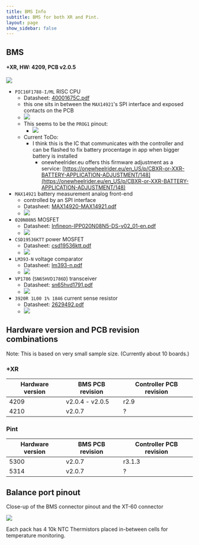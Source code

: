 ```yaml
---
title: BMS Info
subtitle: BMS for both XR and Pint.
layout: page
show_sidebar: false
---
```


## BMS

#### +XR, HW: 4209, PCB v2.0.5

![](images/bms_xr_2.0.5.jpg)

* `PIC16F1788-I/ML` RISC CPU
    * Datasheet: [40001675C.pdf](assets/40001675C.pdf)
    * this one sits in between the `MAX14921`'s SPI interface and exposed contacts on the PCB
    * ![](images/bms_xr_2.0.5_16f1788.jpg)
    * This seems to be the `PROG1` pinout:
        * ![](images/bms_xr_2.0.5_PROG1.png)
    * Current ToDo:
        * I think this is the IC that communicates with the controller and can be flashed to fix battery procentage in app when bigger battery is installed
            * onewheelrider.eu offers this firmware adjustment as a service: [https://onewheelrider.eu/en_US/p/CBXR-or-XXR-BATTERY-APPLICATION-ADJUSTMENT/148](https://onewheelrider.eu/en_US/p/CBXR-or-XXR-BATTERY-APPLICATION-ADJUSTMENT/148)
* `MAX14921` battery measurement analog front-end
    * controlled by an SPI interface
    * Datasheet: [MAX14920-MAX14921.pdf](assets/MAX14920-MAX14921.pdf)
    * ![](images/bms_xr_2.0.5_max14921.jpg)
* `020N08N5` MOSFET
    * Datasheet: [Infineon-IPP020N08N5-DS-v02_01-en.pdf](assets/Infineon-IPP020N08N5-DS-v02_01-en.pdf)
    * ![](images/bms_xr_2.0.5_020n08n5.jpg)
* `CSD19536KTT` power MOSFET
    * Datasheet: [csd19536ktt.pdf](assets/csd19536ktt.pdf)
    * ![](images/bms_xr_2.0.5_csd19536ktt.jpg)
* `LM393-N` voltage comparator
    * Datasheet: [lm393-n.pdf](assets/lm393-n.pdf)
    * ![](images/bms_xr_2.0.5_lm393.jpg)
* `VP1786` (`SN65HVD1786D`) transceiver
    * Datasheet: [sn65hvd1791.pdf](assets/sn65hvd1791.pdf)
    * ![](images/bms_xr_2.0.5_vp1786.jpg)
* `3920R 1L00 1% 1846` current sense resistor
    * Datasheet: [2629492.pdf](assets/2629492.pdf)
    * ![](images/bms_xr_2.0.5_3920r.jpg)

## Hardware version and PCB revision combinations

Note: This is based on very small sample size. (Currently about 10 boards.)

### +XR

| Hardware version | BMS PCB revision | Controller PCB revision |
|------------------|------------------|-------------------------|
| 4209             | v2.0.4 - v2.0.5  | r2.9                    |
| 4210             | v2.0.7           | ?                       |

### Pint

| Hardware version | BMS PCB revision | Controller PCB revision |
|------------------|------------------|-------------------------|
| 5300             | v2.0.7           | r3.1.3                  |
| 5314             | v2.0.7           | ?                       |

## Balance port pinout

Close-up of the BMS connector pinout and the XT-60 connector

![](images/bms_pinout.png)



Each pack has 4 10k NTC Thermistors placed in-between cells for temperature monitoring.
